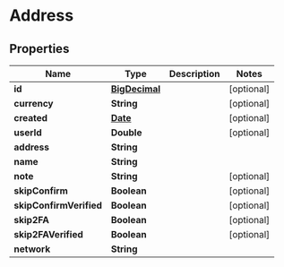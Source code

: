 
# Address

## Properties
Name | Type | Description | Notes
------------ | ------------- | ------------- | -------------
**id** | [**BigDecimal**](BigDecimal.md) |  |  [optional]
**currency** | **String** |  |  [optional]
**created** | [**Date**](Date.md) |  |  [optional]
**userId** | **Double** |  |  [optional]
**address** | **String** |  | 
**name** | **String** |  | 
**note** | **String** |  |  [optional]
**skipConfirm** | **Boolean** |  |  [optional]
**skipConfirmVerified** | **Boolean** |  |  [optional]
**skip2FA** | **Boolean** |  |  [optional]
**skip2FAVerified** | **Boolean** |  |  [optional]
**network** | **String** |  | 



